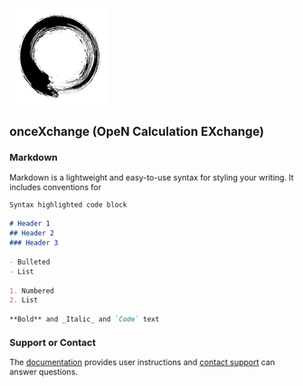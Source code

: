 
![Image](enso9.jpg)

## onceXchange (OpeN Calculation EXchange)


### Markdown

Markdown is a lightweight and easy-to-use syntax for styling your writing. It includes conventions for

```markdown
Syntax highlighted code block

# Header 1
## Header 2
### Header 3

- Bulleted
- List

1. Numbered
2. List

**Bold** and _Italic_ and `Code` text

```


### Support or Contact

The [documentation](https://docs.github.com/categories/github-pages-basics/) provides user instructions and [contact support](oncexchange@gmail.com) can answer questions. 
